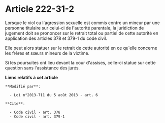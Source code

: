 # Article 222-31-2

Lorsque le viol ou l'agression sexuelle est commis contre un mineur par une personne titulaire sur celui-ci de l'autorité
parentale, la juridiction de jugement doit se prononcer sur le retrait total ou partiel de cette autorité en application des
articles 378 et 379-1 du code civil. 

Elle peut alors statuer sur le retrait de cette autorité en ce qu'elle concerne les frères et sœurs mineurs de la victime. 

Si les poursuites ont lieu devant la cour d'assises, celle-ci statue sur cette question sans l'assistance des jurés.

**Liens relatifs à cet article**

	**Modifié par**:

	  - Loi n°2013-711 du 5 août 2013 - art. 6

	**Cite**:

	  - Code civil - art. 378
	  - Code civil - art. 379-1
